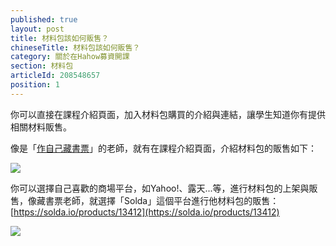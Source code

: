 ```yaml
---
published: true
layout: post
title: 材料包該如何販售？
chineseTitle: 材料包該如何販售？
category: 關於在Hahow募資開課
section: 材料包
articleId: 208548657
position: 1
---
```

你可以直接在課程介紹頁面，加入材料包購買的介紹與連結，讓學生知道你有提供相關材料販售。

像是「[作自己藏書票](https://hahow.in/courses/557ad62bd736230f00adb2ab/main)」的老師，就有在課程介紹頁面，介紹材料包的販售如下：

![]({{site.baseurl}}/media/202815827-_____2015-08-26___10.17.09.png)

你可以選擇自己喜歡的商場平台，如Yahoo!、露天...等，進行材料包的上架與販售，像藏書票老師，就選擇「Solda」這個平台進行他材料包的販售：[https://solda.io/products/13412](https://solda.io/products/13412)

![]({{site.baseurl}}/media/202884528-_____2015-08-26___10.18.41.png)
